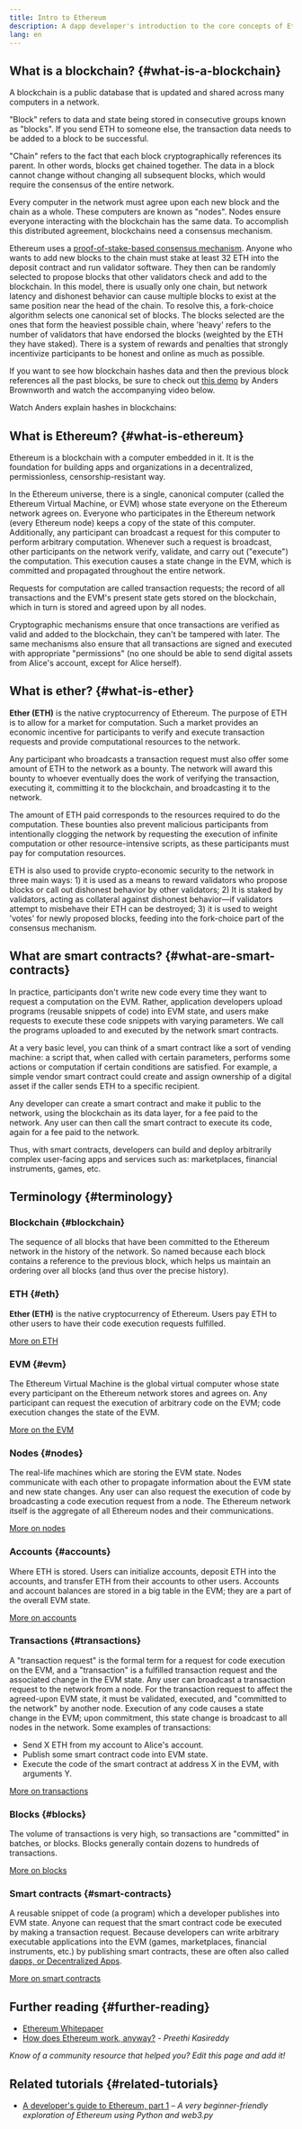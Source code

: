 ```yaml
---
title: Intro to Ethereum
description: A dapp developer's introduction to the core concepts of Ethereum.
lang: en
---
```


## What is a blockchain? {#what-is-a-blockchain}

A blockchain is a public database that is updated and shared across many computers in a network.

"Block" refers to data and state being stored in consecutive groups known as "blocks". If you send ETH to someone else, the transaction data needs to be added to a block to be successful.

"Chain" refers to the fact that each block cryptographically references its parent. In other words, blocks get chained together. The data in a block cannot change without changing all subsequent blocks, which would require the consensus of the entire network.

Every computer in the network must agree upon each new block and the chain as a whole. These computers are known as "nodes". Nodes ensure everyone interacting with the blockchain has the same data. To accomplish this distributed agreement, blockchains need a consensus mechanism.

Ethereum uses a [proof-of-stake-based consensus mechanism](/developers/docs/consensus-mechanisms/pos/). Anyone who wants to add new blocks to the chain must stake at least 32 ETH into the deposit contract and run validator software. They then can be randomly selected to propose blocks that other validators check and add to the blockchain. In this model, there is usually only one chain, but network latency and dishonest behavior can cause multiple blocks to exist at the same position near the head of the chain. To resolve this, a fork-choice algorithm selects one canonical set of blocks. The blocks selected are the ones that form the heaviest possible chain, where 'heavy' refers to the number of validators that have endorsed the blocks (weighted by the ETH they have staked). There is a system of rewards and penalties that strongly incentivize participants to be honest and online as much as possible.

If you want to see how blockchain hashes data and then the previous block references all the past blocks, be sure to check out [this demo](https://andersbrownworth.com/blockchain/blockchain) by Anders Brownworth and watch the accompanying video below.

Watch Anders explain hashes in blockchains:

<YouTube id="_160oMzblY8" />

## What is Ethereum? {#what-is-ethereum}

Ethereum is a blockchain with a computer embedded in it. It is the foundation for building apps and organizations in a decentralized, permissionless, censorship-resistant way.

In the Ethereum universe, there is a single, canonical computer (called the Ethereum Virtual Machine, or EVM) whose state everyone on the Ethereum network agrees on. Everyone who participates in the Ethereum network (every Ethereum node) keeps a copy of the state of this computer. Additionally, any participant can broadcast a request for this computer to perform arbitrary computation. Whenever such a request is broadcast, other participants on the network verify, validate, and carry out ("execute") the computation. This execution causes a state change in the EVM, which is committed and propagated throughout the entire network.

Requests for computation are called transaction requests; the record of all transactions and the EVM's present state gets stored on the blockchain, which in turn is stored and agreed upon by all nodes.

Cryptographic mechanisms ensure that once transactions are verified as valid and added to the blockchain, they can't be tampered with later. The same mechanisms also ensure that all transactions are signed and executed with appropriate "permissions" (no one should be able to send digital assets from Alice's account, except for Alice herself).

## What is ether? {#what-is-ether}

**Ether (ETH)** is the native cryptocurrency of Ethereum. The purpose of ETH is to allow for a market for computation. Such a market provides an economic incentive for participants to verify and execute transaction requests and provide computational resources to the network.

Any participant who broadcasts a transaction request must also offer some amount of ETH to the network as a bounty. The network will award this bounty to whoever eventually does the work of verifying the transaction, executing it, committing it to the blockchain, and broadcasting it to the network.

The amount of ETH paid corresponds to the resources required to do the computation. These bounties also prevent malicious participants from intentionally clogging the network by requesting the execution of infinite computation or other resource-intensive scripts, as these participants must pay for computation resources.

ETH is also used to provide crypto-economic security to the network in three main ways: 1) it is used as a means to reward validators who propose blocks or call out dishonest behavior by other validators; 2) It is staked by validators, acting as collateral against dishonest behavior—if validators attempt to misbehave their ETH can be destroyed; 3) it is used to weight 'votes' for newly proposed blocks, feeding into the fork-choice part of the consensus mechanism.

## What are smart contracts? {#what-are-smart-contracts}

In practice, participants don't write new code every time they want to request a computation on the EVM. Rather, application developers upload programs (reusable snippets of code) into EVM state, and users make requests to execute these code snippets with varying parameters. We call the programs uploaded to and executed by the network smart contracts.

At a very basic level, you can think of a smart contract like a sort of vending machine: a script that, when called with certain parameters, performs some actions or computation if certain conditions are satisfied. For example, a simple vendor smart contract could create and assign ownership of a digital asset if the caller sends ETH to a specific recipient.

Any developer can create a smart contract and make it public to the network, using the blockchain as its data layer, for a fee paid to the network. Any user can then call the smart contract to execute its code, again for a fee paid to the network.

Thus, with smart contracts, developers can build and deploy arbitrarily complex user-facing apps and services such as: marketplaces, financial instruments, games, etc.

## Terminology {#terminology}

### Blockchain {#blockchain}

The sequence of all blocks that have been committed to the Ethereum network in the history of the network. So named because each block contains a reference to the previous block, which helps us maintain an ordering over all blocks (and thus over the precise history).

### ETH {#eth}

**Ether (ETH)** is the native cryptocurrency of Ethereum. Users pay ETH to other users to have their code execution requests fulfilled.

[More on ETH](/developers/docs/intro-to-ether/)

### EVM {#evm}

The Ethereum Virtual Machine is the global virtual computer whose state every participant on the Ethereum network stores and agrees on. Any participant can request the execution of arbitrary code on the EVM; code execution changes the state of the EVM.

[More on the EVM](/developers/docs/evm/)

### Nodes {#nodes}

The real-life machines which are storing the EVM state. Nodes communicate with each other to propagate information about the EVM state and new state changes. Any user can also request the execution of code by broadcasting a code execution request from a node. The Ethereum network itself is the aggregate of all Ethereum nodes and their communications.

[More on nodes](/developers/docs/nodes-and-clients/)

### Accounts {#accounts}

Where ETH is stored. Users can initialize accounts, deposit ETH into the accounts, and transfer ETH from their accounts to other users. Accounts and account balances are stored in a big table in the EVM; they are a part of the overall EVM state.

[More on accounts](/developers/docs/accounts/)

### Transactions {#transactions}

A "transaction request" is the formal term for a request for code execution on the EVM, and a "transaction" is a fulfilled transaction request and the associated change in the EVM state. Any user can broadcast a transaction request to the network from a node. For the transaction request to affect the agreed-upon EVM state, it must be validated, executed, and "committed to the network" by another node. Execution of any code causes a state change in the EVM; upon commitment, this state change is broadcast to all nodes in the network. Some examples of transactions:

- Send X ETH from my account to Alice's account.
- Publish some smart contract code into EVM state.
- Execute the code of the smart contract at address X in the EVM, with arguments Y.

[More on transactions](/developers/docs/transactions/)

### Blocks {#blocks}

The volume of transactions is very high, so transactions are "committed" in batches, or blocks. Blocks generally contain dozens to hundreds of transactions.

[More on blocks](/developers/docs/blocks/)

### Smart contracts {#smart-contracts}

A reusable snippet of code (a program) which a developer publishes into EVM state. Anyone can request that the smart contract code be executed by making a transaction request. Because developers can write arbitrary executable applications into the EVM (games, marketplaces, financial instruments, etc.) by publishing smart contracts, these are often also called [dapps, or Decentralized Apps](/developers/docs/dapps/).

[More on smart contracts](/developers/docs/smart-contracts/)

## Further reading {#further-reading}

- [Ethereum Whitepaper](/whitepaper/)
- [How does Ethereum work, anyway?](https://www.preethikasireddy.com/post/how-does-ethereum-work-anyway) - _Preethi Kasireddy_

_Know of a community resource that helped you? Edit this page and add it!_

## Related tutorials {#related-tutorials}

- [A developer's guide to Ethereum, part 1](/developers/tutorials/a-developers-guide-to-ethereum-part-one/) _– A very beginner-friendly exploration of Ethereum using Python and web3.py_
